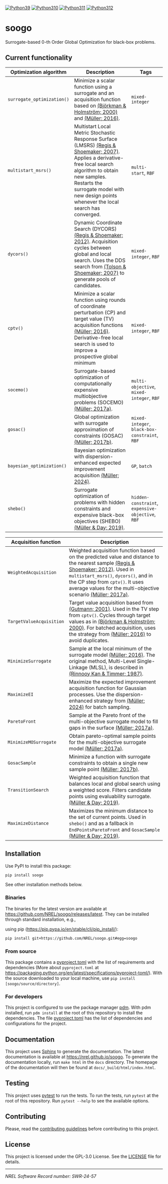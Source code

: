 [![Python39](https://img.shields.io/badge/python-3.9-green.svg)](https://github.com/NREL/soogo/actions/workflows/python-package.yml)
[![Python310](https://img.shields.io/badge/python-3.10-green.svg)](https://github.com/NREL/soogo/actions/workflows/python-package.yml)
[![Python311](https://img.shields.io/badge/python-3.11-green.svg)](https://github.com/NREL/soogo/actions/workflows/python-package.yml)
[![Python312](https://img.shields.io/badge/python-3.12-green.svg)](https://github.com/NREL/soogo/actions/workflows/python-package.yml)

# soogo

Surrogate-based 0-th Order Global Optimization for black-box problems.

## Current functionality

<!--- Table below --->

| Optimization algorithm     | Description                                                                                                                                                                                                                                                               | Tags                                           |
| -------------------------- | ------------------------------------------------------------------------------------------------------------------------------------------------------------------------------------------------------------------------------------------------------------------------- | ---------------------------------------------- |
| `surrogate_optimization()` | Minimize a scalar function using a surrogate and an acquisition function based on [(Björkman & Holmström; 2000)][BjoHol2000] and [(Müller; 2016)][Muller2016].                                                                                                            | `mixed-integer`                                |
| `multistart_msrs()`        | Multistart Local Metric Stochastic Response Surface (LMSRS) [(Regis & Shoemaker; 2007)][RegSho2007]. Applies a derivative-free local search algorithm to obtain new samples. Restarts the surrogate model with new design points whenever the local search has converged. | `multi-start`, `RBF`                           |
| `dycors()`                 | Dynamic Coordinate Search (DYCORS) [(Regis & Shoemaker; 2012)][RegSho2012]. Acquisition cycles between global and local search. Uses the DDS search from [(Tolson & Shoemaker; 2007)][TolSho2007] to generate pools of candidates.                                        | `mixed-integer`, `RBF`                         |
| `cptv()`                   | Minimize a scalar function using rounds of coordinate perturbation (CP) and target value (TV) acquisition functions [(Müller; 2016)][Muller2016]. Derivative-free local search is used to improve a prospective global minimum                                            | `mixed-integer`, `RBF`                         |
| `socemo()`                 | Surrogate-based optimization of computationally expensive multiobjective problems (SOCEMO) [(Müller; 2017a)][Muller2017a].                                                                                                                                                | `multi-objective`, `mixed-integer`, `RBF`      |
| `gosac()`                  | Global optimization with surrogate approximation of constraints (GOSAC) [(Müller; 2017b)][Muller2017b].                                                                                                                                                                   | `mixed-integer`, `black-box-constraint`, `RBF` |
| `bayesian_optimization()`  | Bayesian optimization with dispersion-enhanced expected improvement acquisition [(Müller; 2024)][Muller2024].                                                                                                                                                             | `GP`, `batch`                                  |
| `shebo()`                  | Surrogate optimization of problems with hidden constraints and expensive black-box objectives (SHEBO) [(Müller & Day; 2019)][Muller2019].                                                                                                                                                             | `hidden-constraint`, `expensive-objective`, `RBF`                                  |

<!--- Table below --->

| Acquisition function     | Description                                                                                                                                                                                                                                                                                               |
| ------------------------ | --------------------------------------------------------------------------------------------------------------------------------------------------------------------------------------------------------------------------------------------------------------------------------------------------------- |
| `WeightedAcquisition`    | Weighted acquisition function based on the predicted value and distance to the nearest sample [(Regis & Shoemaker; 2012)][RegSho2012]. Used in `multistart_msrs()`, `dycors()`, and in the CP step from `cptv()`. It uses average values for the multi-objective scenario [(Müller; 2017a)][Muller2017a]. |
| `TargetValueAcquisition` | Target value acquisition based from [(Gutmann; 2001)][Gut2001]. Used in the TV step from `cptv()`. Cycles through target values as in [(Björkman & Holmström; 2000)][BjoHol2000]. For batched acquisition, uses the strategy from [(Müller; 2016)][Muller2016] to avoid duplicates.                       |
| `MinimizeSurrogate`      | Sample at the local minimum of the surrogate model [(Müller; 2016)][Muller2016]. The original method, Multi-Level Single-Linkage (MLSL), is described in [(Rinnooy Kan & Timmer; 1987)][RinTim1987].                                                                                                      |
| `MaximizeEI`             | Maximize the expected improvement acquisition function for Gaussian processes. Use the dispersion-enhanced strategy from [(Müller; 2024)][Muller2024] for batch sampling.                                                                                                                                 |
| `ParetoFront`            | Sample at the Pareto front of the multi-objective surrogate model to fill gaps in the surface [(Müller; 2017a)][Muller2017a].                                                                                                                                                                             |
| `MinimizeMOSurrogate`    | Obtain pareto-optimal sample points for the multi-objective surrogate model [(Müller; 2017a)][Muller2017a].                                                                                                                                                                                               |
| `GosacSample`            | Minimize a function with surrogate constraints to obtain a single new sample point [(Müller; 2017b)][Muller2017b].                                                                                                                                                                                        |
| `TransitionSearch`       | Weighted acquisition function that balances local and global search using a weighted score. Filters candidate points using evaluability surrogate. [(Müller & Day; 2019)][Muller2019].                                                                                                                                                                                        |
| `MaximizeDistance`       | Maximizes the minimum distance to the set of current points. Used in `shebo()` and as a fallback in `EndPointsParetoFront` and `GosacSample` [(Müller & Day; 2019)][Muller2019].                                                                                                                                                                                        |

[BjoHol2000]: https://doi.org/10.1023/A:1011584207202
[Muller2016]: https://doi.org/10.1007/s11081-015-9281-2
[RegSho2007]: https://doi.org/10.1287/ijoc.1060.0182
[RegSho2012]: https://doi.org/10.1080/0305215X.2012.687731
[Muller2017a]: https://doi.org/10.1287/ijoc.2017.0749
[Muller2017b]: https://doi.org/10.1007/s10898-017-0496-y
[Muller2024]: https://doi.org/10.1002/qre.3245
[TolSho2007]: https://doi.org/10.1029/2005WR004723
[Gut2001]: https://doi.org/10.1023/A:1011255519438
[RinTim1987]: https://doi.org/10.1007/BF02592071
[Muller2019]: https://doi.org/10.1287/ijoc.2018.0864

## Installation

Use PyPI to install this package:

```sh
pip install soogo
```

See other installation methods below.

### Binaries

The binaries for the latest version are available at https://github.com/NREL/soogo/releases/latest. They can be installed through standard installation, e.g.,

using pip (https://pip.pypa.io/en/stable/cli/pip_install/):

```sh
pip install git+https://github.com/NREL/soogo.git#egg=soogo
```

### From source

This package contains a [pyproject.toml](pyproject.toml) with the list of requirements and dependencies (More about `pyproject.toml` at https://packaging.python.org/en/latest/specifications/pyproject-toml/). With the source downloaded to your local machine, use `pip install [soogo/source/directory]`.

### For developers

This project is configured to use the package manager [pdm](https://pdm-project.org/en/stable/). With pdm installed, run `pdm install` at the root of this repository to install the dependencies. The file [pyproject.toml](pyproject.toml) has the list of dependencies and configurations for the project.

## Documentation

This project uses [Sphinx](https://www.sphinx-doc.org/en/master/) to generate the documentation. The latest documentation is available at https://nrel.github.io/soogo. To generate the documentation locally, run `make html` in the `docs` directory. The homepage of the documentation will then be found at `docs/_build/html/index.html`.

## Testing

This project uses [pytest](https://docs.pytest.org/en/stable/) to run the tests. To run the tests, run `pytest` at the root of this repository. Run `pytest --help` to see the available options.

## Contributing

Please, read the [contributing guidelines](CONTRIBUTING.md) before contributing to this project.

## License

This project is licensed under the GPL-3.0 License. See the [LICENSE](LICENSE) file for details.

---

_NREL Software Record number: SWR-24-57_
